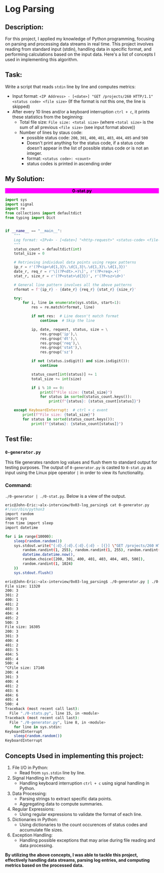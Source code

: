 # Log Parsing
## Description:
For this project, I applied my knowledge of Python programming, focusing on parsing and processing data streams in real time. This project involves reading from standard input (stdin), handling data in specific format, and performing calculations based on the input data.
Here's a list of concepts I used in implementing this algorithm.
## Task:
Write a script that reads `stdin` line by line and computes metrics:<br>
- Input format: `<IP Address> - [<date>] "GET /projects/260 HTTP/1.1" <status code> <file size>` (If the format is not this one, the line is skipped)
- After every 10 lines and/or a keyboard interruption `ctrl + c`, it prints these statistics from the beginning:
    - Total file size: `File size: <total size>` (where `<total size>` is the sum of all previous `<file size>` (see input format above))<br>
    - Number of lines by staus code:
        - possible status code: `200`, `301`, `400`, `401`, `403`, `404`, `405` and `500`
        - Doesn't print anything for the status code, if a status code doesn't appear in the list of possible status code or is not an integer.
        - format: `<status code>: <count>`
        - status codes is printed in ascending order
## My Solution:
<center><b><p style="background-color: magenta;color: black">0-stat.py</p></b></center>

```py
import sys
import signal
import re
from collections import defaultdict
from typing import Dict


if __name__ == "__main__":
    """
    Log format: <IPv4> - [<date>] "<http-request>" <status-code> <file-size>
    """
    status_count = defaultdict(int)
    total_size = 0

    # Retrieving individual data points using regex patterns
    ip_r = r'(?P<ip>\d{1,3}\.\d{1,3}\.\d{1,3}\.\d{1,3})'
    date_r, req_r = r'\[(?P<dt>.+)\]', r'(?P<req>.+)'
    stat_r, size_r = r'(?P<stat>\d{3})', r'(?P<sz>\d+)'

    # General line pattern involves all the above patterns
    rformat = f'{ip_r} - {date_r} {req_r} {stat_r} {size_r}'

    try:
        for i, line in enumerate(sys.stdin, start=1):
            res = re.match(rformat, line)

            if not res:  # Line doesn't match format
                continue  # Skip the line

            ip, date, request, status, size = \
                res.group('ip'),\
                res.group('dt'),\
                res.group('req'),\
                res.group('stat'),\
                res.group('sz')

            if not (status.isdigit() and size.isdigit()):
                continue

            status_count[int(status)] += 1
            total_size += int(size)

            if i % 10 == 0:
                print(f"File size: {total_size}")
                for status in sorted(status_count.keys()):
                    print(f"{status}: {status_count[status]}")

    except KeyboardInterrupt:  # ctrl + c event
        print(f"File size: {total_size}")
        for status in sorted(status_count.keys()):
            print(f"{status}: {status_count[status]}")

```

## Test file:
### `0-generator.py`
This file generates random log values and flush them to standard output for testing purposes. The output of `0-generator.py` is casted to `0-stat.py` as input using the Linux pipe operator `|` in order to view its functionality.
### Command:
`./0-generator | ./0-stat.py`. Below is a view of the output.

```bash
eric@John-Eric:~alx-interview/0x03-log_parsing$ cat 0-generator.py
#!/usr/bin/python3
import random
import sys
from time import sleep
import datetime

for i in range(10000):
    sleep(random.random())
    sys.stdout.write("{:d}.{:d}.{:d}.{:d} - [{}] \"GET /projects/260 HTTP/1.1\" {} {}\n".format(
        random.randint(1, 255), random.randint(1, 255), random.randint(1, 255), random.randint(1, 255),
        datetime.datetime.now(),
        random.choice([200, 301, 400, 401, 403, 404, 405, 500]),
        random.randint(1, 1024)
    ))
    sys.stdout.flush()

eric@John-Eric:~alx-interview/0x03-log_parsing$ ./0-generator.py | ./0-stats.py
File size: 11320
200: 3
301: 2
400: 1
401: 2
403: 3
404: 4
405: 2
500: 3
File size: 16305
200: 3
301: 3
400: 4
401: 2
403: 5
404: 5
405: 4
500: 4
^CFile size: 17146
200: 4
301: 3
400: 4
401: 2
403: 6
404: 6
405: 4
500: 4
Traceback (most recent call last):
  File "./0-stats.py", line 15, in <module>
Traceback (most recent call last):
  File "./0-generator.py", line 8, in <module>
    for line in sys.stdin:
KeyboardInterrupt
    sleep(random.random())
KeyboardInterrupt
```

## Concepts Used in implementing this project:
1. File I/O in Python:<br>
    - Read from `sys.stdin` line by line.
2. Signal Handling in Python:<br>
    - Handling keyboard interruption `ctrl + c` using signal handling in Python.
3. Data Processing:<br>
    - Parsing strings to extract specific data points.
    - Aggregating data to compute summaries.
4. Regular Expressions:<br>
    - Using regular expressions to validate the format of each line.
5. Dictionaries in Python:
    - Using dictionaries to the count occurences of status codes and accumulate file sizes.
6. Exception Handling:
    - Handling possible exceptions that may arise during file reading and data processing.

**By utilizing the above concepts, I was able to tackle this project, effectively handling data streams, parsing log entries, and computing metrics based on the processed data.**
